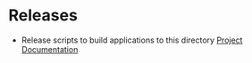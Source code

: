 # Releases
+ Release scripts to build applications to this directory
[Project Documentation](https://github.com/cole-titze/releases/wiki/NHL-Game-Predicting-Project)
